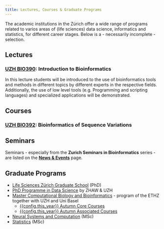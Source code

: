 ```yaml
---
title: Lectures, Courses & Graduate Programs
---
```


The academic institutions in the Zürich offer a wide range of programs related
to varios areas of (life sciences) data science, informatics and statistics, for
different career stages. Below is a - necessarily incomplete - selection.

## Lectures

### [UZH BIO390](/UZH-BIO390/): Introduction to Bioinformatics 

In this lecture students will be introduced to the use of bioinformatics tools and methods in different topics by different experts in the respective fields. Additionally, the use of low level tools (e.g. Programming and scripting languages) and specialized applications will be demonstrated. 

## Courses

### [UZH BIO392](/UZH-BIO392/): Bioinformatics of Sequence Variations

## Seminars

Seminars - especially from the **Zurich Seminars in Bioinformatics** series - are listed on the [**News & Events**](/news/) page.  

## Graduate Programs

* [Life Sciences Zürich Graduate School](https://www.lifescience-graduateschool.uzh.ch/en.html) (PhD)
* [PhD Programme in Data Science](https://phd-data-science.ch) by ZHAW & UZH
* [Master Computational Biology and Bioinformatics](https://ethz.ch/en/studies/master/degree-programmes/engineering-sciences/computational-biology-and-bioinformatics.html) - program of the ETHZ together
with UZH and Uni Basel
    - [{{config.this_year}} Autumn Core Courses](http://vorlesungsverzeichnis.ethz.ch/Vorlesungsverzeichnis/sucheLehrangebot.view?lang=de&search=on&semkez={{config.this_year}}W&studiengangTyp=&deptId=&studiengangAbschnittId=99694&bereichAbschnittId=100321&unterbereichAbschnittId=&lerneinheitstitel=&lerneinheitscode=&famname=&rufname=&wahlinfo=&lehrsprache=&periodizitaet=&katalogdaten=&_strukturAus=on&search=Suchen)
    - [{{config.this_year}} Autumn Associated Courses](http://vorlesungsverzeichnis.ethz.ch/Vorlesungsverzeichnis/sucheLehrangebot.view?lang=de&search=on&semkez={{config.this_year}}W&studiengangTyp=&deptId=&studiengangAbschnittId=99694&bereichAbschnittId=100323&unterbereichAbschnittId=&lerneinheitstitel=&lerneinheitscode=&famname=&rufname=&wahlinfo=&lehrsprache=&periodizitaet=&katalogdaten=&_strukturAus=on&search=Suchen)
* [Neural Systems and Computation](https://www.nsc.uzh.ch/en.html) (MSc)
* [Statistics](https://stat.ethz.ch/teaching/master) (MSc)

